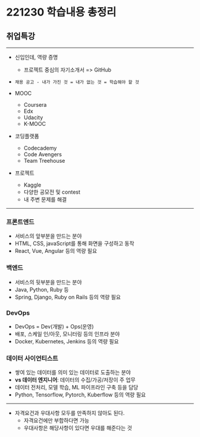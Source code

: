 # 221230 학습내용 총정리

## 취업특강

---

- 신입인데, 역량 증명
    - 프로젝트 중심의 자기소개서 => GitHub

- `채용 공고 - 내가 가진 것 = 내가 없는 것 = 학습해야 할 것`

- MOOC
    - Coursera
    - Edx
    - Udacity
    - K-MOOC

- 코딩플랫폼
    - Codecademy
    - Code Avengers
    - Team Treehouse

- 프로젝트
    - Kaggle
    - 다양한 공모전 및 contest
    - 내 주변 문제를 해결

---

### 프론트엔드

- 서비스의 앞부분을 만드는 분야
- HTML, CSS, javaScript를 통해 화면을 구성하고 동작
- React, Vue, Angular 등의 역량 필요

### 백엔드

- 서비스의 뒷부분을 만드는 분야
- Java, Python, Ruby 등
- Spring, Django, Ruby on Rails 등의 역량 필요

### DevOps

- DevOps = Dev(개발) + Ops(운영)
- 배포, 스케일 인/아웃, 모니터링 등의 인프라 분야
- Docker, Kubernetes, Jenkins 등의 역량 필요

### 데이터 사이언티스트

- 쌓여 있는 데이터를 의미 있는 데이터로 도출하는 분야
- **vs 데이터 엔지니어**: 데이터의 수집/가공/저장이 주 업무
- 데이터 전처리, 모델 학습, ML 파이프라인 구축 등을 담당
- Python, Tensorflow, Pytorch, Kuberflow 등의 역량 필요

---

- 자격요건과 우대사항 모두를 만족하지 않아도 된다.
    - 자격요건에만 부합하다면 가능
    - 우대사항은 해당사항이 있다면 우대를 해준다는 것